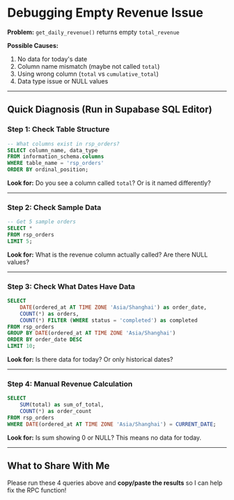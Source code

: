 # Debugging Empty Revenue Issue

**Problem:** `get_daily_revenue()` returns empty `total_revenue`

**Possible Causes:**
1. No data for today's date
2. Column name mismatch (maybe not called `total`)
3. Using wrong column (`total` vs `cumulative_total`)
4. Data type issue or NULL values

---

## Quick Diagnosis (Run in Supabase SQL Editor)

### Step 1: Check Table Structure

```sql
-- What columns exist in rsp_orders?
SELECT column_name, data_type
FROM information_schema.columns
WHERE table_name = 'rsp_orders'
ORDER BY ordinal_position;
```

**Look for:** Do you see a column called `total`? Or is it named differently?

---

### Step 2: Check Sample Data

```sql
-- Get 5 sample orders
SELECT *
FROM rsp_orders
LIMIT 5;
```

**Look for:** What is the revenue column actually called? Are there NULL values?

---

### Step 3: Check What Dates Have Data

```sql
SELECT
    DATE(ordered_at AT TIME ZONE 'Asia/Shanghai') as order_date,
    COUNT(*) as orders,
    COUNT(*) FILTER (WHERE status = 'completed') as completed
FROM rsp_orders
GROUP BY DATE(ordered_at AT TIME ZONE 'Asia/Shanghai')
ORDER BY order_date DESC
LIMIT 10;
```

**Look for:** Is there data for today? Or only historical dates?

---

### Step 4: Manual Revenue Calculation

```sql
SELECT
    SUM(total) as sum_of_total,
    COUNT(*) as order_count
FROM rsp_orders
WHERE DATE(ordered_at AT TIME ZONE 'Asia/Shanghai') = CURRENT_DATE;
```

**Look for:** Is sum showing 0 or NULL? This means no data for today.

---

## What to Share With Me

Please run these 4 queries above and **copy/paste the results** so I can help fix the RPC function!
